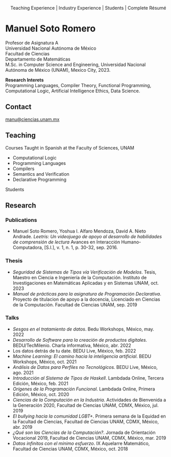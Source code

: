 <p align=right> Teaching Experience | Industry Experience | Students | Complete Résumé </p>

# Manuel Soto Romero 

Profesor de Asignatura A   
Universidad Nacional Autónoma de México   
Facultad de Ciencias   
Departamento de Matemáticas   
M.Sc. in Computer Science and Engineering, Universidad Nacional Autónoma de México (UNAM), Mexico City, 2023.   

**Research Interets**   
Programming Languages, Compiler Theory, Functional Programming, Computational Logic, Artificial Intelligence Ethics, Data Science.

## Contact

manu@ciencias.unam.mx

## Teaching

Courses Taught in Spanish at the Faculty of Sciences, UNAM

- Computational Logic
- Programming Languages
- Compilers
- Semantics and Verification
- Declarative Programming

Students

## Research

### Publications

- Manuel Soto Romero, Yoshua I. Alfaro Mendoza, David A. Nieto Andrade. *Leetris: Un videojuego de apoyo al desarrollo de habilidades de comprensión de lectura* Avances en Interacción Humano-Computadora, [S.l.], v. 1, n. 1, p. 30-32, sep. 2016.

### Thesis

- *Seguridad de Sistemas de Tipos vía Verificación de Modelos*. Tesis, Maestro en Ciencia e Ingeniería de la Computación. Instituto de Investigaciones en Matemáticas Aplicadas y en Sistemas UNAM, oct. 2023
- *Manual de prácticas para la asignatura de Programación Declarativa*. Proyecto de titulacion de apoyo a la docencia, Licenciado en Ciencias de la Computación. Facultad de Ciencias UNAM, sep. 2019

### Talks

- *Sesgos en el tratamiento de datos*. Bedu Workshops, México, may. 2022
- *Desarrollo de Software para la creación de productos digitales.* BEDU/TecMilenio. Charla informativa, México, abr. 2022
- Los datos detrás de tu date. BEDU Live, México, feb. 2022
- *Machine Learning: El camino hacia la inteligencia artificial*. BEDU Workshops, México, oct. 2021
- *Análisis de Datos para Perfiles no Tecnológicos.* BEDU Live, México, ago. 2021
- *Introducción al Sistema de Tipos de Haskell*. Lambdada Online, Tercera Edición, México, feb. 2021
- *Orígenes de la Programación Funcional*. Lambdada Online, Primera Edición, México, oct. 2020
- *Ciencias de la Computación en la Industria*. Actividades de Bienvenida a la Generación 2020, Facultad de Ciencias UNAM, CDMX, México, jul. 2019
- *El bullying hacia la comunidad LGBT+*. Primera semana de la Equidad en la Facultad de Ciencias, Facultad de Ciencias UNAM, CDMX, México, abr. 2019
- *¿Qué son las Ciencias de la Computación?*. Jornada de Orientación Vocacional 2019, Facultad de Ciencias UNAM, CDMX, México, mar. 2019
- *Datos infinitos con el mínimo esfuerzo*. IX Aquelarre Matemático, Facultad de Ciencias UNAM, CDMX, México, oct. 2018
